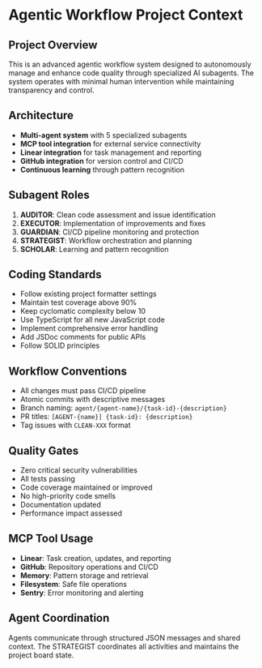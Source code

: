 # Agentic Workflow Project Context

## Project Overview
This is an advanced agentic workflow system designed to autonomously manage and enhance code quality through specialized AI subagents. The system operates with minimal human intervention while maintaining transparency and control.

## Architecture
- **Multi-agent system** with 5 specialized subagents
- **MCP tool integration** for external service connectivity
- **Linear integration** for task management and reporting
- **GitHub integration** for version control and CI/CD
- **Continuous learning** through pattern recognition

## Subagent Roles
1. **AUDITOR**: Clean code assessment and issue identification
2. **EXECUTOR**: Implementation of improvements and fixes
3. **GUARDIAN**: CI/CD pipeline monitoring and protection
4. **STRATEGIST**: Workflow orchestration and planning
5. **SCHOLAR**: Learning and pattern recognition

## Coding Standards
- Follow existing project formatter settings
- Maintain test coverage above 90%
- Keep cyclomatic complexity below 10
- Use TypeScript for all new JavaScript code
- Implement comprehensive error handling
- Add JSDoc comments for public APIs
- Follow SOLID principles

## Workflow Conventions
- All changes must pass CI/CD pipeline
- Atomic commits with descriptive messages
- Branch naming: `agent/{agent-name}/{task-id}-{description}`
- PR titles: `[AGENT-{name}] {task-id}: {description}`
- Tag issues with `CLEAN-XXX` format

## Quality Gates
- Zero critical security vulnerabilities
- All tests passing
- Code coverage maintained or improved
- No high-priority code smells
- Documentation updated
- Performance impact assessed

## MCP Tool Usage
- **Linear**: Task creation, updates, and reporting
- **GitHub**: Repository operations and CI/CD
- **Memory**: Pattern storage and retrieval
- **Filesystem**: Safe file operations
- **Sentry**: Error monitoring and alerting

## Agent Coordination
Agents communicate through structured JSON messages and shared context. The STRATEGIST coordinates all activities and maintains the project board state.
